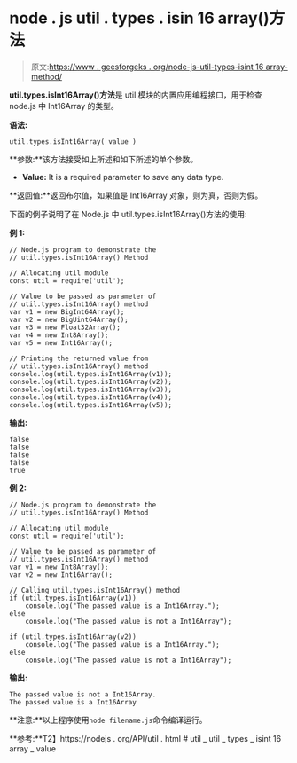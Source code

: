 # node . js util . types . isin 16 array()方法

> 原文:[https://www . geesforgeks . org/node-js-util-types-isint 16 array-method/](https://www.geeksforgeeks.org/node-js-util-types-isint16array-method/)

**util.types.isInt16Array()方法**是 util 模块的内置应用编程接口，用于检查 node.js 中 Int16Array 的类型。

**语法:**

```
util.types.isInt16Array( value )
```

**参数:**该方法接受如上所述和如下所述的单个参数。

*   **Value:** It is a required parameter to save any data type.

**返回值:**返回布尔值，如果值是 Int16Array 对象，则为真，否则为假。

下面的例子说明了在 Node.js 中 util.types.isInt16Array()方法的使用:

**例 1:**

```
// Node.js program to demonstrate the   
// util.types.isInt16Array() Method 

// Allocating util module
const util = require('util');

// Value to be passed as parameter of
// util.types.isInt16Array() method
var v1 = new BigInt64Array();
var v2 = new BigUint64Array();
var v3 = new Float32Array();
var v4 = new Int8Array();
var v5 = new Int16Array();

// Printing the returned value from
// util.types.isInt16Array() method
console.log(util.types.isInt16Array(v1));
console.log(util.types.isInt16Array(v2));
console.log(util.types.isInt16Array(v3));
console.log(util.types.isInt16Array(v4));
console.log(util.types.isInt16Array(v5));
```

**输出:**

```
false
false
false
false
true

```

**例 2:**

```
// Node.js program to demonstrate the   
// util.types.isInt16Array() Method 

// Allocating util module
const util = require('util');

// Value to be passed as parameter of
// util.types.isInt16Array() method
var v1 = new Int8Array();
var v2 = new Int16Array();

// Calling util.types.isInt16Array() method
if (util.types.isInt16Array(v1))
    console.log("The passed value is a Int16Array.");
else
    console.log("The passed value is not a Int16Array");

if (util.types.isInt16Array(v2))
    console.log("The passed value is a Int16Array.");
else
    console.log("The passed value is not a Int16Array");
```

**输出:**

```
The passed value is not a Int16Array.
The passed value is a Int16Array

```

**注意:**以上程序使用`node filename.js`命令编译运行。

**参考:**T2】https://nodejs . org/API/util . html # util _ util _ types _ isint 16 array _ value